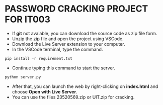 # PASSWORD CRACKING PROJECT FOR IT003

- If **git** not avaiable, you can download the source code as zip file form.
- Unzip the zip file and open the project using VSCode.
- Download the Live Server extension to your computer.
- In the VSCode terminal, type the command.
```
pip install -r requirement.txt
```

- Continue typing this command to start the server.
```
python server.py
```

- After that, you can launch the web by right-clicking on **index.html** and choose **Open with Live Server**.
- You can use the files 23520569.zip or UIT.zip for cracking.



















